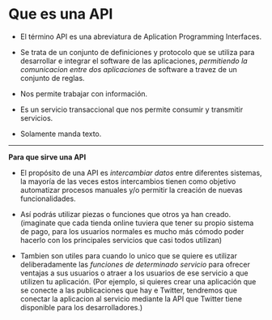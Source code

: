 <h1>Que es una API</h1>

- El término API es una abreviatura de Aplication Programming Interfaces.

- Se trata de un conjunto de definiciones y protocolo que se utiliza para desarrollar e integrar el software  de las aplicaciones, *permitiendo la comunicacion entre dos aplicaciones* de software a travez de un conjunto de reglas.

- Nos permite trabajar con información.

- Es un servicio transaccional que nos permite consumir y transmitir servicios.

- Solamente manda texto.

----------------------------------------------------------------
**Para que sirve una API**

- El propósito de una API es *intercambiar datos* entre diferentes sistemas, la mayoría de las veces estos intercambios tienen como objetivo automatizar procesos manuales y/o permitir la creación de nuevas funcionalidades.

- Así podrás utilizar piezas o funciones que otros ya han creado.
(imaginate que cada tienda online tuviera que tener su propio sistema de pago, para los usuarios normales es mucho más cómodo poder hacerlo con los principales servicios  que casi todos utilizan)

- Tambien son utiles para cuando lo unico que se quiere es utilizar deliberadamente las *funciones de determinado servicio* para ofrecer ventajas a sus usuarios o atraer a los usuarios de ese servicio a que utilizen tu aplicación.
(Por ejemplo, si quieres crear una aplicación que se conecte a las publicaciones que hay e Twitter, tendremos que conectar la aplicacion al servicio mediante la API que Twitter tiene disponible para los desarrolladores.)
